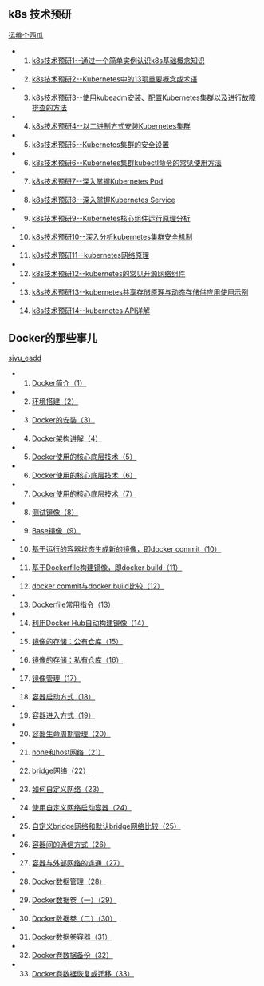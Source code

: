 ## k8s 技术预研

[运维个西瓜](https://blog.csdn.net/watermelonbig)

- 1. [k8s技术预研1--通过一个简单实例认识k8s基础概念知识](https://blog.csdn.net/watermelonbig/article/details/79341644?)

- 2. [k8s技术预研2--Kubernetes中的13项重要概念或术语](https://blog.csdn.net/watermelonbig/article/details/79346524)

- 3. [k8s技术预研3--使用kubeadm安装、配置Kubernetes集群以及进行故障排查的方法](https://blog.csdn.net/watermelonbig/article/details/79356770)
- 4. [k8s技术预研4--以二进制方式安装Kubernetes集群](https://blog.csdn.net/watermelonbig/article/details/79366514)
- 5. [k8s技术预研5--Kubernetes集群的安全设置](https://blog.csdn.net/watermelonbig/article/details/79405412)
- 6. [k8s技术预研6--Kubernetes集群kubectl命令的常见使用方法](https://blog.csdn.net/watermelonbig/article/details/79412012)
- 7. [k8s技术预研7--深入掌握Kubernetes Pod](https://blog.csdn.net/watermelonbig/article/details/79535270)
- 8. [k8s技术预研8--深入掌握Kubernetes Service](https://blog.csdn.net/watermelonbig/article/details/79693962)
- 9. [k8s技术预研9--Kubernetes核心组件运行原理分析](https://blog.csdn.net/watermelonbig/article/details/79838498)
- 10. [k8s技术预研10--深入分析kubernetes集群安全机制](https://blog.csdn.net/watermelonbig/article/details/80059588)
- 11. [k8s技术预研11--kubernetes网络原理](https://blog.csdn.net/watermelonbig/article/details/80646988)
- 12. [k8s技术预研12--kubernetes的常见开源网络组件](https://blog.csdn.net/watermelonbig/article/details/80720378)
- 13. [k8s技术预研13--kubernetes共享存储原理与动态存储供应用使用示例](https://blog.csdn.net/watermelonbig/article/details/80904506)
- 14. [k8s技术预研14--kubernetes API详解](https://blog.csdn.net/watermelonbig/article/details/81024301)



## Docker的那些事儿

[sjyu_eadd](https://www.jianshu.com/u/aa3d5c41012b)

- 1. [Docker简介（1）](https://www.jianshu.com/p/c69bdfc3f9aa)
- 2. [环境搭建（2）](https://www.jianshu.com/p/70e80835235a)
- 3. [Docker的安装（3）](https://www.jianshu.com/p/bd998846be75)
- 4. [Docker架构讲解（4）](https://www.jianshu.com/p/df3cc5c90bc8)
- 5. [Docker使用的核心底层技术（5）](https://www.jianshu.com/p/a9363d3edd64)
- 6. [Docker使用的核心底层技术（6）](https://www.jianshu.com/p/e6eb77e01026)
- 7. [Docker使用的核心底层技术（7）](https://www.jianshu.com/p/bcd9aeb179ef)
- 8. [测试镜像（8）](https://www.jianshu.com/p/60d2b50ddd64)
- 9. [Base镜像（9）](https://www.jianshu.com/p/5c1ac9e8f312)
- 10. [基于运行的容器状态生成新的镜像，即docker commit（10）](https://www.jianshu.com/p/7024a7149614)
- 11. [基于Dockerfile构建镜像，即docker build（11）](https://www.jianshu.com/p/8d3fd939bdbf)
- 12. [docker commit与docker build比较（12）](https://www.jianshu.com/p/8d4c4b62bd54)
- 13. [Dockerfile常用指令（13）](https://www.jianshu.com/p/f1e999b9a6f8)
- 14. [利用Docker Hub自动构建镜像（14）](https://www.jianshu.com/p/e038f591ab3d)
- 15. [镜像的存储：公有仓库（15）](https://www.jianshu.com/p/708988d136ad)
- 16. [镜像的存储：私有仓库（16）](https://www.jianshu.com/p/abc9f6c8d4ed)
- 17. [镜像管理（17）](https://www.jianshu.com/p/7e1e11948026)
- 18. [容器启动方式（18）](https://www.jianshu.com/p/ceae41d77c84)
- 19. [容器进入方式（19）](https://www.jianshu.com/p/5dd2625616d0)
- 20. [容器生命周期管理（20）](https://www.jianshu.com/p/34ef310fbc80)
- 21. [none和host网络（21）](https://www.jianshu.com/p/c461c7867de0)
- 22. [bridge网络（22）](https://www.jianshu.com/p/30d5bb536f03)
- 23. [如何自定义网络（23）](https://www.jianshu.com/p/8ef21a14ade0)
- 24. [使用自定义网络启动容器（24）](https://www.jianshu.com/p/a140136d84a9)
- 25. [自定义bridge网络和默认bridge网络比较（25）](https://www.jianshu.com/p/4cb401f4cb59)
- 26. [容器间的通信方式（26）](https://www.jianshu.com/p/715fb017938c)
- 27. [容器与外部网络的连通（27）](https://www.jianshu.com/p/068579d53d1a)
- 28. [Docker数据管理（28）](https://www.jianshu.com/p/ffcc5a3a1f4a)
- 29. [Docker数据卷（一）（29）](https://www.jianshu.com/p/6dbfe4e77bb4)
- 30. [Docker数据卷（二）（30）](https://www.jianshu.com/p/656affbdf4fd)
- 31. [Docker数据卷容器（31）](https://www.jianshu.com/p/8b62b5518c04)
- 32. [Docker卷数据备份（32）](https://www.jianshu.com/p/450a551169e0)
- 33. [Docker卷数据恢复或迁移（33）](https://www.jianshu.com/p/beb04eaab582)



